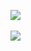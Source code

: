 <img src="https://github-readme-stats.vercel.app/api/top-langs/?username=Daryu-Kim&layout=compact"><br><br>
<img src="https://github-readme-stats.vercel.app/api?username=Daryu-Kim&show_icons=true">
